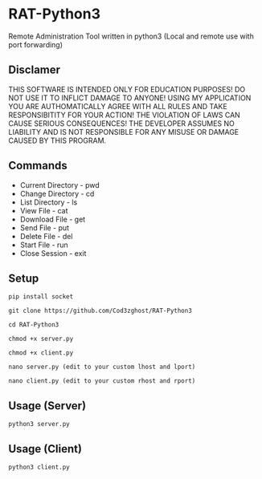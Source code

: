 # RAT-Python3
Remote Administration Tool written in python3 (Local and remote use with port forwarding)

## Disclamer

THIS SOFTWARE IS INTENDED ONLY FOR EDUCATION PURPOSES! DO NOT USE IT TO INFLICT 
DAMAGE TO ANYONE! USING MY APPLICATION YOU ARE AUTHOMATICALLY AGREE WITH ALL RULES AND
TAKE RESPONSIBITITY FOR YOUR ACTION! THE VIOLATION OF LAWS CAN CAUSE SERIOUS CONSEQUENCES!
THE DEVELOPER ASSUMES NO LIABILITY AND IS NOT RESPONSIBLE FOR ANY MISUSE OR DAMAGE 
CAUSED BY THIS PROGRAM.

## Commands
+ Current Directory - pwd
+ Change Directory - cd
+ List Directory - ls
+ View File - cat
+ Download File - get
+ Send File - put
+ Delete File - del
+ Start File - run
+ Close Session - exit

## Setup
```
pip install socket

git clone https://github.com/Cod3zghost/RAT-Python3

cd RAT-Python3

chmod +x server.py

chmod +x client.py

nano server.py (edit to your custom lhost and lport)

nano client.py (edit to your custom rhost and rport)

```

## Usage (Server)
```
python3 server.py
```

## Usage (Client)
```
python3 client.py
```
